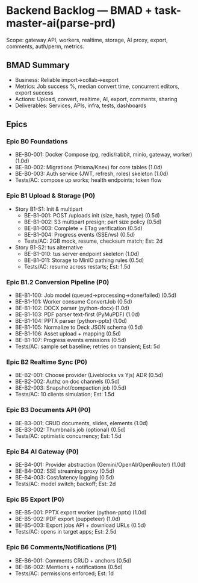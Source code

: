 # Backend Backlog — BMAD + task-master-ai(parse-prd)

Scope: gateway API, workers, realtime, storage, AI proxy, export, comments, auth/perm, metrics.

## BMAD Summary
- Business: Reliable import→collab→export
- Metrics: Job success %, median convert time, concurrent editors, export success
- Actions: Upload, convert, realtime, AI, export, comments, sharing
- Deliverables: Services, APIs, infra, tests, dashboards

## Epics

### Epic B0 Foundations
- BE-B0-001: Docker Compose (pg, redis/rabbit, minio, gateway, worker) (1.0d)
- BE-B0-002: Migrations (Prisma/Knex) for core tables (1.0d)
- BE-B0-003: Auth service (JWT, refresh, roles) skeleton (1.0d)
- Tests/AC: compose up works; health endpoints; token flow

### Epic B1 Upload & Storage (P0)
- Story B1-S1: Init & multipart
  - BE-B1-001: POST /uploads init (size, hash, type) (0.5d)
  - BE-B1-002: S3 multipart presign; part size policy (0.5d)
  - BE-B1-003: Complete + ETag verification (0.5d)
  - BE-B1-004: Progress events (SSE/ws) (0.5d)
  - Tests/AC: 2GB mock, resume, checksum match; Est: 2d
- Story B1-S2: tus alternative
  - BE-B1-010: tus server endpoint skeleton (1.0d)
  - BE-B1-011: Storage to MinIO pathing rules (0.5d)
  - Tests/AC: resume across restarts; Est: 1.5d

### Epic B1.2 Conversion Pipeline (P0)
- BE-B1-100: Job model (queued→processing→done/failed) (0.5d)
- BE-B1-101: Worker consume ConvertJob (0.5d)
- BE-B1-102: DOCX parser (python-docx) (1.0d)
- BE-B1-103: PDF parser text-first (PyMuPDF) (1.0d)
- BE-B1-104: PPTX parser (python-pptx) (1.0d)
- BE-B1-105: Normalize to Deck JSON schema (0.5d)
- BE-B1-106: Asset upload + mapping (0.5d)
- BE-B1-107: Progress events emissions (0.5d)
- Tests/AC: sample set baseline; retries on transient; Est: 5d

### Epic B2 Realtime Sync (P0)
- BE-B2-001: Choose provider (Liveblocks vs Yjs) ADR (0.5d)
- BE-B2-002: Authz on doc channels (0.5d)
- BE-B2-003: Snapshot/compaction job (0.5d)
- Tests/AC: 10 clients simulation; Est: 1.5d

### Epic B3 Documents API (P0)
- BE-B3-001: CRUD documents, slides, elements (1.0d)
- BE-B3-002: Thumbnails job (optional) (0.5d)
- Tests/AC: optimistic concurrency; Est: 1.5d

### Epic B4 AI Gateway (P0)
- BE-B4-001: Provider abstraction (Gemini/OpenAI/OpenRouter) (1.0d)
- BE-B4-002: SSE streaming proxy (0.5d)
- BE-B4-003: Cost/latency logging (0.5d)
- Tests/AC: model switch; backoff; Est: 2d

### Epic B5 Export (P0)
- BE-B5-001: PPTX export worker (python-pptx) (1.0d)
- BE-B5-002: PDF export (puppeteer) (1.0d)
- BE-B5-003: Export jobs API + download URLs (0.5d)
- Tests/AC: opens in target apps; Est: 2.5d

### Epic B6 Comments/Notifications (P1)
- BE-B6-001: Comments CRUD + anchors (0.5d)
- BE-B6-002: Mentions + notifications (0.5d)
- Tests/AC: permissions enforced; Est: 1d
